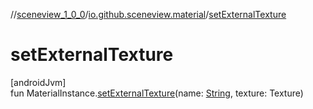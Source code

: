 //[sceneview_1_0_0](../../index.md)/[io.github.sceneview.material](index.md)/[setExternalTexture](set-external-texture.md)

# setExternalTexture

[androidJvm]\
fun MaterialInstance.[setExternalTexture](set-external-texture.md)(name: [String](https://kotlinlang.org/api/latest/jvm/stdlib/kotlin/-string/index.html), texture: Texture)
